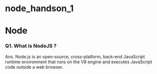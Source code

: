 # node_handson_1

<h1>Node</h1>

<h3>Q1. What is NodeJS ?</h3>
<p>Ans. Node.js is an open-source, cross-platform, back-end JavaScript runtime environment that runs on the V8 engine and executes
JavaScript code outside a web browser.</p>
